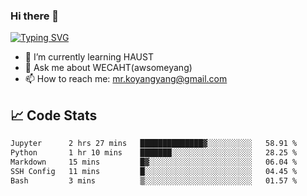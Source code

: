### Hi there 👋

[![Typing SVG](https://readme-typing-svg.herokuapp.com?color=%23F78A63&lines=Here+are+some+ideas+to+get+you+started%3A)](https://git.io/typing-svg)

- 🌱 I’m currently learning HAUST
- 💬 Ask me about WECAHT(awsomeyang)
- 📫 How to reach me: mr.koyangyang@gmail.com

## &#x1f4c8; Code Stats
<!--START_SECTION:waka-->

```txt
Jupyter      2 hrs 27 mins   ██████████████▓░░░░░░░░░░   58.91 %
Python       1 hr 10 mins    ███████░░░░░░░░░░░░░░░░░░   28.25 %
Markdown     15 mins         █▓░░░░░░░░░░░░░░░░░░░░░░░   06.04 %
SSH Config   11 mins         █░░░░░░░░░░░░░░░░░░░░░░░░   04.45 %
Bash         3 mins          ▒░░░░░░░░░░░░░░░░░░░░░░░░   01.57 %
```

<!--END_SECTION:waka-->